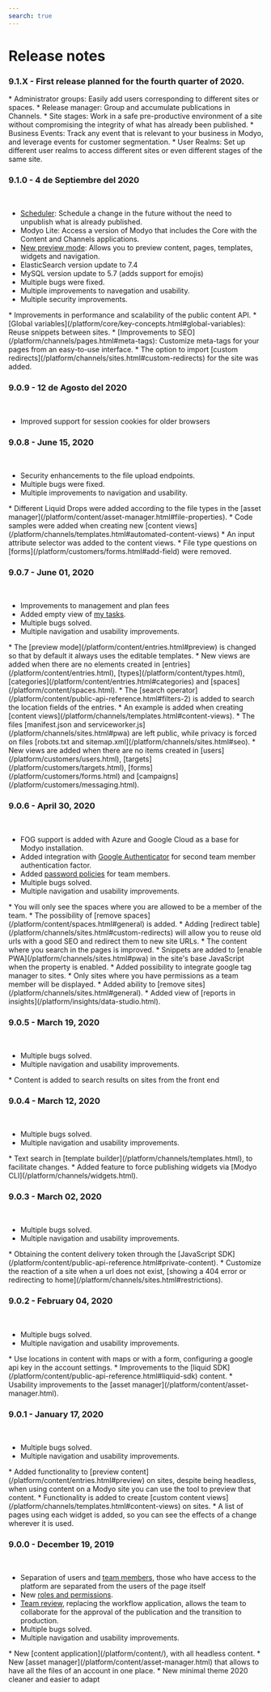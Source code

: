 ```yaml
---
search: true
---
```


# Release notes

### 9.1.X - First release planned for the fourth quarter of 2020.

<Badge text="Core" type="core" vertical="middle"/>
* Administrator groups: Easily add users corresponding to different sites or spaces.

<Badge text="Channels" type="channels" vertical="middle"/>
* Release manager: Group and accumulate publications in Channels.
* Site stages: Work in a safe pre-productive environment of a site without compromising the integrity of what has already been published.

<Badge text="Customers" type="customers" vertical="middle"/>
* Business Events: Track any event that is relevant to your business in Modyo, and leverage events for customer segmentation.
* User Realms: Set up different user realms to access different sites or even different stages of the same site.

### 9.1.0 - 4 de Septiembre del 2020
&nbsp;
<Badge text="Core" type="core" vertical="middle"/>
* [Scheduler](/platform/core/key-concepts.html#scheduled): Schedule a change in the future without the need to unpublish what is already published.
* Modyo Lite: Access a version of Modyo that includes the Core with the Content and Channels applications.
* [New preview mode](/platform/core/key-concepts.html#preview-mode): Allows you to preview content, pages, templates, widgets and navigation.
* ElasticSearch version update to 7.4
* MySQL version update to 5.7 (adds support for emojis)
* Multiple bugs were fixed.
* Multiple improvements to navegation and usability.
* Multiple security improvements.

<Badge text="Content" type="content" vertical="middle"/>
* Improvements in performance and scalability of the public content API.

<Badge text="Channels" type="channels" vertical="middle"/>
* [Global variables](/platform/core/key-concepts.html#global-variables): Reuse snippets between sites.
* [Improvements to SEO](/platform/channels/pages.html#meta-tags):  Customize meta-tags for your pages from an easy-to-use interface.
* The option to import [custom redirects](/platform/channels/sites.html#custom-redirects) for the site was added.

### 9.0.9 - 12 de Agosto del 2020
&nbsp;
<Badge text="Core" type="core" vertical="middle"/>
* Improved support for session cookies for older browsers

### 9.0.8 - June 15, 2020
&nbsp;
<Badge text="Core" type="core" vertical="middle"/>
* Security enhancements to the file upload endpoints.
* Multiple bugs were fixed.
* Multiple improvements to navigation and usability.

<Badge text="Content" type="content" vertical="middle"/>
* Different Liquid Drops were added according to the file types in the [asset manager](/platform/content/asset-manager.html#file-properties).

<Badge text="Channels" type="channels" vertical="middle"/>
* Code samples were added when creating new [content views](/platform/channels/templates.html#automated-content-views)
* An input attribute selector was added to the content views.

<Badge text="Customers" type="customers" vertical="middle"/>
* File type questions on [forms](/platform/customers/forms.html#add-field) were removed.

### 9.0.7 - June 01, 2020
&nbsp;
<Badge text="Core" type="core" vertical="middle"/>
* Improvements to management and plan fees
* Added empty view of [my tasks](/platform/core/the-modyo-interface.html).
* Multiple bugs solved.
* Multiple navigation and usability improvements.

<Badge text="Content" type="content" vertical="middle"/>
* The [preview mode](/platform/content/entries.html#preview) is changed so that by default it always uses the editable templates.
* New views are added when there are no elements created in [entries](/platform/content/entries.html), [types](/platform/content/types.html), [categories](/platform/content/entries.html#categories) and [spaces](/platform/content/spaces.html).
* The [search operator](/platform/content/public-api-reference.html#filters-2) is added to search the location fields of the entries.

<Badge text="Channels" type="channels" vertical="middle"/>
* An example is added when creating [content views](/platform/channels/templates.html#content-views).
* The files [manifest.json and serviceworker.js](/platform/channels/sites.html#pwa) are left public, while privacy is forced on files [robots.txt and sitemap.xml](/platform/channels/sites.html#seo).

<Badge text="Customers" type="customers" vertical="middle"/>
* New views are added when there are no items created in [users](/platform/customers/users.html), [targets](/platform/customers/targets.html), [forms](/platform/customers/forms.html) and [campaigns](/platform/customers/messaging.html).

### 9.0.6 - April 30, 2020
&nbsp;
<Badge text="Core" type="core" vertical="middle"/>
* FOG support is added with Azure and Google Cloud as a base for Modyo installation.
* Added integration with [Google Authenticator](/platform/core/security.html) for second team member authentication factor.
* Added [password policies](/platform/core/security.html#password-policy) for team members.
* Multiple bugs solved.
* Multiple navigation and usability improvements.

<Badge text="Content" type="content" vertical="middle"/>
* You will only see the spaces where you are allowed to be a member of the team.
* The possibility of [remove spaces](/platform/content/spaces.html#general) is added.

<Badge text="Channels" type="channels" vertical="middle"/>
* Adding [redirect table](/platform/channels/sites.html#custom-redirects) will allow you to reuse old urls with a good SEO and redirect them to new site URLs.
* The content where you search in the pages is improved.
* Snippets are added to [enable PWA](/platform/channels/sites.html#pwa) in the site's base JavaScript when the property is enabled.
* Added possibility to integrate google tag manager to sites.
* Only sites where you have permissions as a team member will be displayed.
* Added ability to [remove sites](/platform/channels/sites.html#general).

<Badge text="Insights" type="insights" vertical="middle"/>
* Added view of [reports in insights](/platform/insights/data-studio.html).

### 9.0.5 - March 19, 2020
&nbsp;
<Badge text="Core" type="core" vertical="middle"/>
* Multiple bugs solved.
* Multiple navigation and usability improvements.

<Badge text="Channels" type="channels" vertical="middle"/>
* Content is added to search results on sites from the front end

### 9.0.4 - March 12, 2020
&nbsp;
<Badge text="Core" type="core" vertical="middle"/>
* Multiple bugs solved.
* Multiple navigation and usability improvements.

<Badge text="Channels" type="channels" vertical="middle"/>
* Text search in [template builder](/platform/channels/templates.html), to facilitate changes.
* Added feature to force publishing widgets via [Modyo CLI](/platform/channels/widgets.html).

### 9.0.3 - March 02, 2020
&nbsp;
<Badge text="Core" type="core" vertical="middle"/>
* Multiple bugs solved.
* Multiple navigation and usability improvements.

<Badge text="Content" type="content" vertical="middle"/>
* Obtaining the content delivery token through the [JavaScript SDK](/platform/content/public-api-reference.html#private-content).

<Badge text="Channels" type="channels" vertical="middle"/>
* Customize the reaction of a site when a url does not exist, [showing a 404 error or redirecting to home](/platform/channels/sites.html#restrictions).

### 9.0.2 - February 04, 2020
&nbsp;
<Badge text="Core" type="core" vertical="middle"/>
* Multiple bugs solved.
* Multiple navigation and usability improvements.

<Badge text="Content" type="content" vertical="middle"/>
* Use locations in content with maps or with a form, configuring a google api key in the account settings.
* Improvements to the [liquid SDK](/platform/content/public-api-reference.html#liquid-sdk) content.
* Usability improvements to the [asset manager](/platform/content/asset-manager.html).

### 9.0.1 - January 17, 2020
&nbsp;
<Badge text="Core" type="core"/>
* Multiple bugs solved.
* Multiple navigation and usability improvements.

<Badge text="Content" type="content" vertical="middle"/>
* Added functionality to [preview content](/platform/content/entries.html#preview) on sites, despite being headless, when using content on a Modyo site you can use the tool to preview that content.

<Badge text="Channels" type="channels" vertical="middle"/>
* Functionality is added to create [custom content views](/platform/channels/templates.html#content-views) on sites.
* A list of pages using each widget is added, so you can see the effects of a change wherever it is used.

### 9.0.0 - December 19, 2019
&nbsp;
<Badge text="Core" type="core" vertical="middle"/>
* Separation of users and [team members](/platform/core/roles.html#team), those who have access to the platform are separated from the users of the page itself
* New [roles and permissions](/platform/core/roles.html).
* [Team review](/platform/core/key-concepts.html), replacing the workflow application, allows the team to collaborate for the approval of the publication and the transition to production.
* Multiple bugs solved.
* Multiple navigation and usability improvements.

<Badge text="Content" type="content" vertical="middle"/>
* New [content application](/platform/content/), with all headless content.
* New [asset manager](/platform/content/asset-manager.html) that allows to have all the files of an account in one place.

<Badge text="Channels" type="channels" vertical="middle"/>
* New minimal theme 2020 cleaner and easier to adapt
